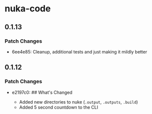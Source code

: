 # nuka-code

## 0.1.13

### Patch Changes

- 6ee4e85: Cleanup, additional tests and just making it mildly better

## 0.1.12

### Patch Changes

- e2197c0: ## What's Changed

  - Added new directories to nuke (`.output`, `.outputs`, `.build`)
  - Added 5 second countdown to the CLI
